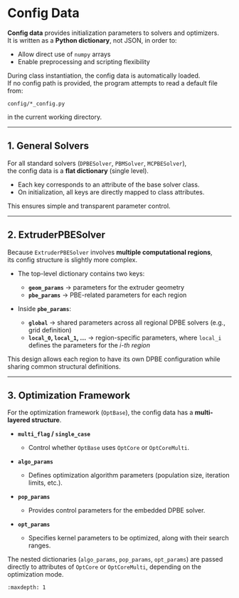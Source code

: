 # Config Data

**Config data** provides initialization parameters to solvers and optimizers.  
It is written as a **Python dictionary**, not JSON, in order to:  

- Allow direct use of `numpy` arrays  
- Enable preprocessing and scripting flexibility  

During class instantiation, the config data is automatically loaded.  
If no config path is provided, the program attempts to read a default file from:

```
config/*_config.py
```

in the current working directory.

---

## 1. General Solvers

For all standard solvers (`DPBESolver`, `PBMSolver`, `MCPBESolver`),  
the config data is a **flat dictionary** (single level).  

- Each key corresponds to an attribute of the base solver class.  
- On initialization, all keys are directly mapped to class attributes.  

This ensures simple and transparent parameter control.

---

## 2. ExtruderPBESolver

Because `ExtruderPBESolver` involves **multiple computational regions**,  
its config structure is slightly more complex.  

- The top-level dictionary contains two keys:
  - **`geom_params`** → parameters for the extruder geometry  
  - **`pbe_params`** → PBE-related parameters for each region  

- Inside **`pbe_params`**:
  - **`global`** → shared parameters across all regional DPBE solvers (e.g., grid definition)  
  - **`local_0`, `local_1`, ...** → region-specific parameters, where `local_i` defines the parameters for the *i-th region*  

This design allows each region to have its own DPBE configuration while sharing common structural definitions.

---

## 3. Optimization Framework

For the optimization framework (`OptBase`), the config data has a **multi-layered structure**.  

- **`multi_flag` / `single_case`**  
  - Control whether `OptBase` uses `OptCore` or `OptCoreMulti`.  

- **`algo_params`**  
  - Defines optimization algorithm parameters (population size, iteration limits, etc.).  

- **`pop_params`**  
  - Provides control parameters for the embedded DPBE solver.  

- **`opt_params`**  
  - Specifies kernel parameters to be optimized, along with their search ranges.  

The nested dictionaries (`algo_params`, `pop_params`, `opt_params`) are passed directly to attributes of `OptCore` or `OptCoreMulti`, depending on the optimization mode.

```{toctree}
:maxdepth: 1

```
